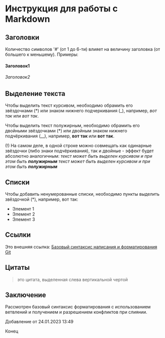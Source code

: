# Инструкция для работы с Markdown

## Заголовки

Количество символов '#' (от 1 до 6-ти) влияет на величину заголовка (от большего к меньшему). Примеры:
#### Заголовок1
###### Заголовок2

## Выделение текста

Чтобы выделить текст курсивом, необходимо обрамить его звёздочками (*) или знаком нижнего подчеркивания (_), например,
*вот так* или _вот так_.

Чтобы выделить текст полужирным, необходимо обрамить его двойными звёздочками (*) или двойным знаком нижнего подчёркивания (__), например, 
**вот так** или __вот так__.

(!) На самом деле, в одной строке можно совмещать как одинарные звёздочки (либо знаки подчёркивания), так и двойные - эффект будет абсолютно аналогичным:
*текст может быть выделен курсивом и при этом быть **полужирным***
_текст может быть выделен курсивом и при этом быть __полужирным___

## Списки

Чтобы добавить ненумерованные списки, необходимо пункты выделить звёздочкой (*), например, вот так:
* Элемент 1
* Элемент 2
* Элемент 3


## Ссылки

Это внешняя ссылка:
[Базовый синтаксис написания и форматирования Git](https://docs.github.com/en/get-started/writing-on-github/getting-started-with-writing-and-formatting-on-github/basic-writing-and-formatting-syntax)

## Цитаты

>это цитата, выделенная слева вертикальной чертой

## Заключение

Рассмотрен базовый синтаксис форматирования с использованием ветвлений и получением и разрешением конфликтов при слиянии.

Добавление от 24.01.2023 13:49

Конец
